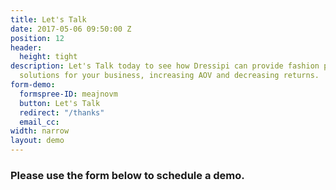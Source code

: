 ```yaml
---
title: Let's Talk
date: 2017-05-06 09:50:00 Z
position: 12
header:
  height: tight
description: Let's Talk today to see how Dressipi can provide fashion personalisation
  solutions for your business, increasing AOV and decreasing returns.
form-demo:
  formspree-ID: meajnovm
  button: Let's Talk
  redirect: "/thanks"
  email_cc: 
width: narrow
layout: demo
---
```


### Please use the form below to schedule a demo.
